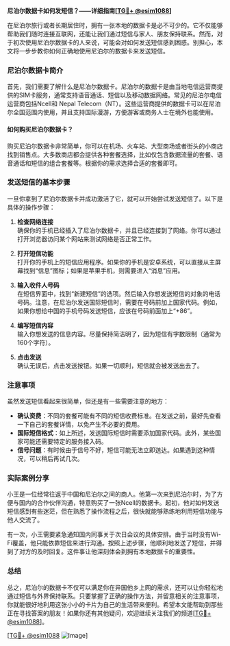 **尼泊尔数据卡如何发短信？——详细指南[[TG💪+ @esim1088](https://t.me/s/esim1088)]**

在尼泊尔旅行或者长期居住时，拥有一张本地的数据卡是必不可少的。它不仅能够帮助我们随时连接互联网，还能让我们通过短信与家人、朋友保持联系。然而，对于初次使用尼泊尔数据卡的人来说，可能会对如何发送短信感到困惑。别担心，本文将一步步教你如何正确地使用尼泊尔的数据卡来发送短信。

### 尼泊尔数据卡简介

首先，我们需要了解什么是尼泊尔数据卡。尼泊尔的数据卡是由当地电信运营商提供的SIM卡服务，通常支持语音通话、短信以及移动数据网络。常见的尼泊尔电信运营商包括Ncell和 Nepal Telecom（NT）。这些运营商提供的数据卡可以在尼泊尔全国范围内使用，并且支持国际漫游，方便游客或商务人士在境外也能使用。

#### 如何购买尼泊尔数据卡？

购买尼泊尔数据卡非常简单，你可以在机场、火车站、大型商场或者街头的小商店找到销售点。大多数商店都会提供各种套餐选择，比如仅包含数据流量的套餐、语音通话和短信的组合套餐等。根据你的需求选择合适的套餐即可。

### 发送短信的基本步骤

一旦你拿到了尼泊尔数据卡并成功激活了它，就可以开始尝试发送短信了。以下是具体的操作步骤：

1. **检查网络连接**  
   确保你的手机已经插入了尼泊尔数据卡，并且已经连接到了网络。你可以通过打开浏览器访问某个网站来测试网络是否正常工作。

2. **打开短信功能**  
   打开你的手机上的短信应用程序。如果你的手机是安卓系统，可以直接从主屏幕找到“信息”图标；如果是苹果手机，则需要进入“消息”应用。

3. **输入收件人号码**  
   在短信界面中，找到“新建短信”的选项。然后输入你想发送短信的对象的电话号码。注意，在尼泊尔发送国际短信时，需要在号码前加上国家代码。例如，如果你想给中国的手机号码发送短信，应该在号码前面加上“+86”。

4. **编写短信内容**  
   输入你想发送的信息内容。尽量保持简洁明了，因为短信有字数限制（通常为160个字符）。

5. **点击发送**  
   确认无误后，点击发送按钮。如果一切顺利，短信就会被发送出去了。

### 注意事项

虽然发送短信看起来很简单，但还是有一些需要注意的地方：

- **确认资费**：不同的套餐可能有不同的短信收费标准。在发送之前，最好先查看一下自己的套餐详情，以免产生不必要的费用。
- **国际短信格式**：如上所述，发送国际短信时需要添加国家代码。此外，某些国家可能还需要特定的服务接入码。
- **信号问题**：有时候由于信号不好，短信可能无法立即送达。如果遇到这种情况，可以稍后再试几次。

### 实际案例分享

小王是一位经常往返于中国和尼泊尔之间的商人。他第一次来到尼泊尔时，为了方便与国内的合作伙伴沟通，特意购买了一张Ncell的数据卡。起初，他对如何发送短信感到有些迷茫，但在熟悉了操作流程之后，很快就能够熟练地利用短信功能与他人交流了。

有一次，小王需要紧急通知国内同事关于次日会议的具体安排。由于当时没有Wi-Fi覆盖，他只能依靠短信来进行沟通。按照上述步骤，他顺利地发送了短信，并得到了对方的及时回复。这件事让他深刻体会到拥有本地数据卡的重要性。

### 总结

总之，尼泊尔的数据卡不仅可以满足你在异国他乡上网的需求，还可以让你轻松地通过短信与外界保持联系。只要掌握了正确的操作方法，并留意相关的注意事项，你就能很好地利用这张小小的卡片为自己的生活带来便利。希望本文能帮助到那些正在寻找答案的朋友！如果你还有其他疑问，欢迎继续关注我们的频道[[TG💪+ @esim1088](https://t.me/s/esim1088)]。

[[TG💪+ @esim1088](https://t.me/s/esim1088) ![Image](https://i.postimg.cc/4NQfJmqS/Snipaste-2025-05-13-00-14-12.png)]